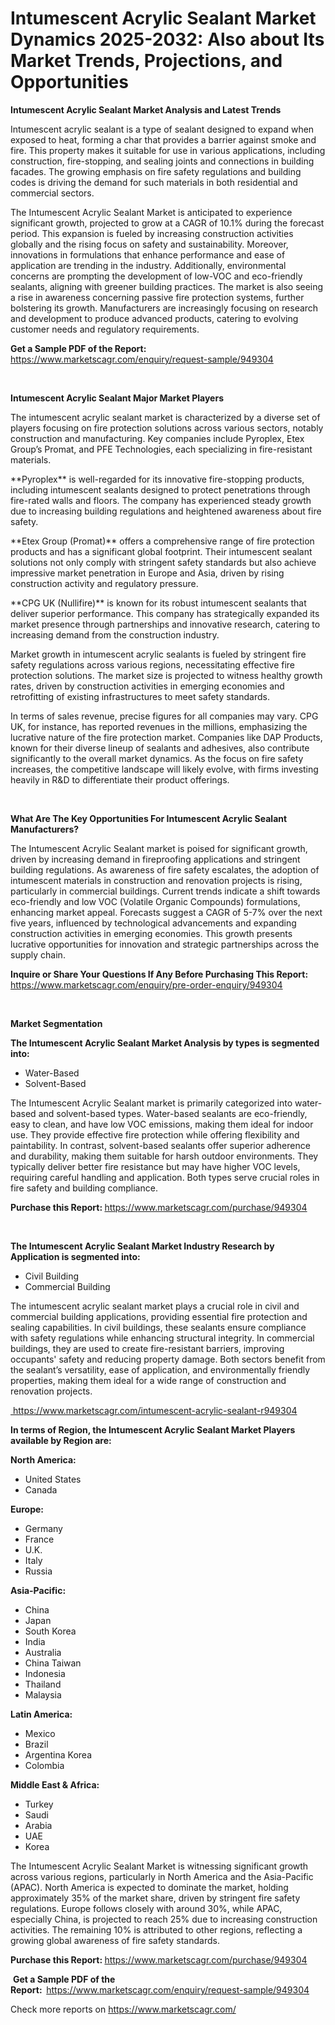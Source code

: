 <p><h1>Intumescent Acrylic Sealant Market Dynamics 2025-2032: Also about Its Market Trends, Projections, and Opportunities</h1></p><p><strong>Intumescent Acrylic Sealant Market Analysis and Latest Trends</strong></p>
<p><p>Intumescent acrylic sealant is a type of sealant designed to expand when exposed to heat, forming a char that provides a barrier against smoke and fire. This property makes it suitable for use in various applications, including construction, fire-stopping, and sealing joints and connections in building facades. The growing emphasis on fire safety regulations and building codes is driving the demand for such materials in both residential and commercial sectors.</p><p>The Intumescent Acrylic Sealant Market is anticipated to experience significant growth, projected to grow at a CAGR of 10.1% during the forecast period. This expansion is fueled by increasing construction activities globally and the rising focus on safety and sustainability. Moreover, innovations in formulations that enhance performance and ease of application are trending in the industry. Additionally, environmental concerns are prompting the development of low-VOC and eco-friendly sealants, aligning with greener building practices. The market is also seeing a rise in awareness concerning passive fire protection systems, further bolstering its growth. Manufacturers are increasingly focusing on research and development to produce advanced products, catering to evolving customer needs and regulatory requirements.</p></p>
<p><strong>Get a Sample PDF of the Report:&nbsp;</strong> <a href="https://www.marketscagr.com/enquiry/request-sample/949304?utm_campaign=3098&utm_medium=2&utm_source=Github&utm_content=ia&utm_term=01042025&utm_id=intumescent-acrylic-sealant">https://www.marketscagr.com/enquiry/request-sample/949304</a></p>
<p>&nbsp;</p>
<p><strong>Intumescent Acrylic Sealant Major Market Players</strong></p>
<p><p>The intumescent acrylic sealant market is characterized by a diverse set of players focusing on fire protection solutions across various sectors, notably construction and manufacturing. Key companies include Pyroplex, Etex Group’s Promat, and PFE Technologies, each specializing in fire-resistant materials.</p><p>**Pyroplex** is well-regarded for its innovative fire-stopping products, including intumescent sealants designed to protect penetrations through fire-rated walls and floors. The company has experienced steady growth due to increasing building regulations and heightened awareness about fire safety.</p><p>**Etex Group (Promat)** offers a comprehensive range of fire protection products and has a significant global footprint. Their intumescent sealant solutions not only comply with stringent safety standards but also achieve impressive market penetration in Europe and Asia, driven by rising construction activity and regulatory pressure.</p><p>**CPG UK (Nullifire)** is known for its robust intumescent sealants that deliver superior performance. This company has strategically expanded its market presence through partnerships and innovative research, catering to increasing demand from the construction industry.</p><p>Market growth in intumescent acrylic sealants is fueled by stringent fire safety regulations across various regions, necessitating effective fire protection solutions. The market size is projected to witness healthy growth rates, driven by construction activities in emerging economies and retrofitting of existing infrastructures to meet safety standards.</p><p>In terms of sales revenue, precise figures for all companies may vary. CPG UK, for instance, has reported revenues in the millions, emphasizing the lucrative nature of the fire protection market. Companies like DAP Products, known for their diverse lineup of sealants and adhesives, also contribute significantly to the overall market dynamics. As the focus on fire safety increases, the competitive landscape will likely evolve, with firms investing heavily in R&D to differentiate their product offerings.</p></p>
<p>&nbsp;</p>
<p><strong>What Are The Key Opportunities For Intumescent Acrylic Sealant Manufacturers?</strong></p>
<p><p>The Intumescent Acrylic Sealant market is poised for significant growth, driven by increasing demand in fireproofing applications and stringent building regulations. As awareness of fire safety escalates, the adoption of intumescent materials in construction and renovation projects is rising, particularly in commercial buildings. Current trends indicate a shift towards eco-friendly and low VOC (Volatile Organic Compounds) formulations, enhancing market appeal. Forecasts suggest a CAGR of 5-7% over the next five years, influenced by technological advancements and expanding construction activities in emerging economies. This growth presents lucrative opportunities for innovation and strategic partnerships across the supply chain.</p></p>
<p><strong>Inquire or Share Your Questions If Any Before Purchasing This Report:</strong> <a href="https://www.marketscagr.com/enquiry/pre-order-enquiry/949304?utm_campaign=3098&utm_medium=2&utm_source=Github&utm_content=ia&utm_term=01042025&utm_id=intumescent-acrylic-sealant">https://www.marketscagr.com/enquiry/pre-order-enquiry/949304</a></p>
<p>&nbsp;</p>
<p><strong>Market Segmentation</strong></p>
<p><strong>The Intumescent Acrylic Sealant Market Analysis by types is segmented into:</strong></p>
<p><ul><li>Water-Based</li><li>Solvent-Based</li></ul></p>
<p><p>The Intumescent Acrylic Sealant market is primarily categorized into water-based and solvent-based types. Water-based sealants are eco-friendly, easy to clean, and have low VOC emissions, making them ideal for indoor use. They provide effective fire protection while offering flexibility and paintability. In contrast, solvent-based sealants offer superior adherence and durability, making them suitable for harsh outdoor environments. They typically deliver better fire resistance but may have higher VOC levels, requiring careful handling and application. Both types serve crucial roles in fire safety and building compliance.</p></p>
<p><strong>Purchase this Report:&nbsp;</strong><a href="https://www.marketscagr.com/purchase/949304?utm_campaign=3098&utm_medium=2&utm_source=Github&utm_content=ia&utm_term=01042025&utm_id=intumescent-acrylic-sealant">https://www.marketscagr.com/purchase/949304</a></p>
<p>&nbsp;</p>
<p><strong>The Intumescent Acrylic Sealant Market Industry Research by Application is segmented into:</strong></p>
<p><ul><li>Civil Building</li><li>Commercial Building</li></ul></p>
<p><p>The intumescent acrylic sealant market plays a crucial role in civil and commercial building applications, providing essential fire protection and sealing capabilities. In civil buildings, these sealants ensure compliance with safety regulations while enhancing structural integrity. In commercial buildings, they are used to create fire-resistant barriers, improving occupants' safety and reducing property damage. Both sectors benefit from the sealant’s versatility, ease of application, and environmentally friendly properties, making them ideal for a wide range of construction and renovation projects.</p></p>
<p><a href="https://www.marketscagr.com/intumescent-acrylic-sealant-r949304?utm_campaign=3098&utm_medium=2&utm_source=Github&utm_content=ia&utm_term=01042025&utm_id=intumescent-acrylic-sealant">&nbsp;https://www.marketscagr.com/intumescent-acrylic-sealant-r949304</a></p>
<p><strong>In terms of Region, the Intumescent Acrylic Sealant Market Players available by Region are:</strong></p>
<p>
    <p> <strong> North America: </strong>
        <ul>
            <li>United States</li>
            <li>Canada</li>
        </ul>
        </p> 
    <p> <strong> Europe: </strong>
        <ul>
            <li>Germany</li>
            <li>France</li>
            <li>U.K.</li>
            <li>Italy</li>
            <li>Russia</li>
        </ul>
        </p> 
    <p> <strong> Asia-Pacific: </strong>
        <ul>
            <li>China</li>
            <li>Japan</li>
            <li>South Korea</li>
            <li>India</li>
            <li>Australia</li>
            <li>China Taiwan</li>
            <li>Indonesia</li>
            <li>Thailand</li>
            <li>Malaysia</li>
        </ul>
        </p> 
    <p> <strong> Latin America: </strong>
        <ul>
            <li>Mexico</li>
            <li>Brazil</li>
            <li>Argentina Korea</li>
            <li>Colombia</li>
        </ul>
        </p> 
    <p> <strong> Middle East & Africa: </strong>
        <ul>
            <li>Turkey</li>
            <li>Saudi</li>
            <li>Arabia</li>
            <li>UAE</li>
            <li>Korea</li>
        </ul>
    </p>
    </p>
<p><p>The Intumescent Acrylic Sealant Market is witnessing significant growth across various regions, particularly in North America and the Asia-Pacific (APAC). North America is expected to dominate the market, holding approximately 35% of the market share, driven by stringent fire safety regulations. Europe follows closely with around 30%, while APAC, especially China, is projected to reach 25% due to increasing construction activities. The remaining 10% is attributed to other regions, reflecting a growing global awareness of fire safety standards.</p></p>
<p><strong>Purchase this Report: </strong><a href="https://www.marketscagr.com/purchase/949304?utm_campaign=3098&utm_medium=2&utm_source=Github&utm_content=ia&utm_term=01042025&utm_id=intumescent-acrylic-sealant">https://www.marketscagr.com/purchase/949304</a></p>
<p>&nbsp;<strong>Get a Sample PDF of the Report:&nbsp;&nbsp;</strong><a href="https://www.marketscagr.com/enquiry/request-sample/949304?utm_campaign=3098&utm_medium=2&utm_source=Github&utm_content=ia&utm_term=01042025&utm_id=intumescent-acrylic-sealant">https://www.marketscagr.com/enquiry/request-sample/949304</a></p>
<p><strong></strong></p>
<p>Check more reports on <a href="https://www.marketscagr.com/?utm_campaign=3098&utm_medium=2&utm_source=Github&utm_content=ia&utm_term=01042025&utm_id=intumescent-acrylic-sealant">https://www.marketscagr.com/</a></p>